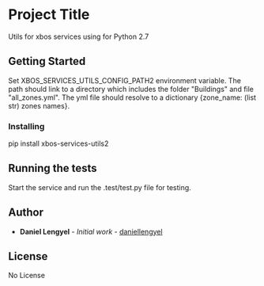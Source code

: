 # Project Title

Utils for xbos services using for Python 2.7

## Getting Started

Set XBOS_SERVICES_UTILS_CONFIG_PATH2 environment variable. The path should link to a directory which includes the folder "Buildings" and file "all_zones.yml". The yml file should resolve to a dictionary {zone_name: (list str) zones names}.

### Installing

pip install xbos-services-utils2

## Running the tests

Start the service and run the .test/test.py file for testing.  


## Author

* **Daniel Lengyel** - *Initial work* - [daniellengyel](https://github.com/daniellengyel)


## License

No License

